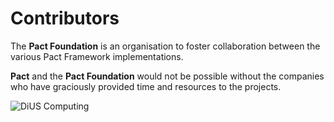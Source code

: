 # Contributors

The **Pact Foundation** is an organisation to foster collaboration between the various Pact Framework implementations.

**Pact** and the **Pact Foundation** would not be possible without the companies who have graciously provided time and resources to the projects.

![DiUS Computing](http://www.pact.io/media/dius_logo_colour.png)
